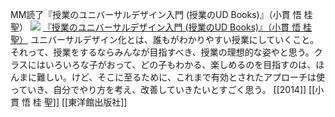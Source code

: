 MM読了『授業のユニバーサルデザイン入門 (授業のUD Books)』（小貫 悟 桂 聖）
[![](http://ecx.images-amazon.com/images/I/41YRKM6VGcL._SL160_.jpg)](http://www.amazon.co.jp/exec/obidos/ASIN/4491030111/choiyaki81-22/ref=nosim)
[『授業のユニバーサルデザイン入門 (授業のUD Books)』（小貫 悟 桂 聖）](http://www.amazon.co.jp/exec/obidos/ASIN/4491030111/choiyaki81-22/ref=nosim)
ユニバーサルデザイン化とは、誰もがわかりやすい授業にしていくこと。それって、授業をするならみんなが目指すべき、授業の理想的な姿やと思う。クラスにはいろいろな子がおって、どの子もわかる、楽しめるのを目指すのは、ほんまに難しい。けど、そこに至るために、これまで有効とされたアプローチは使っていき、自分でやり方を考え、改善していきたいとすごく思う。
[[2014]] [[小貫 悟 桂 聖]] [[東洋館出版社]]
